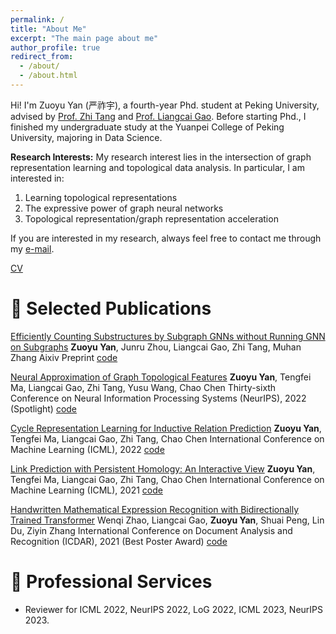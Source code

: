 ```yaml
---
permalink: /
title: "About Me"
excerpt: "The main page about me"
author_profile: true
redirect_from: 
  - /about/
  - /about.html
---
```


Hi! I'm Zuoyu Yan (严祚宇), a fourth-year Phd. student at Peking University, advised by [Prof. Zhi Tang](https://www.wict.pku.edu.cn/cpdp/kydw/ggcy/1297369.htm) and [Prof. Liangcai Gao](https://www.icst.pku.edu.cn/szwdclyjs/kydw/ggcy/1288880.htm). Before starting Phd., I finished my undergraduate study at the Yuanpei College of Peking University, majoring in Data Science.

**Research Interests:** My research interest lies in the intersection of graph representation learning and topological data analysis. In particular, I am interested in:
1. Learning topological representations
2. The expressive power of graph neural networks
3. Topological representation/graph representation acceleration

If you are interested in my research, always feel free to contact me through my [e-mail](yanzuoyu3@pku.edu.cn).

[CV](/files/CV.pdf)

📝 Selected Publications
======

[Efficiently Counting Substructures by Subgraph GNNs without Running GNN on Subgraphs](https://arxiv.org/pdf/2303.10576.pdf)
**Zuoyu Yan**, Junru Zhou, Liangcai Gao, Zhi Tang, Muhan Zhang
Aixiv Preprint
[code](https://github.com/pkuyzy/ESC-GNN)

[Neural Approximation of Graph Topological Features](https://arxiv.org/pdf/2201.12032.pdf)
**Zuoyu Yan**, Tengfei Ma, Liangcai Gao, Zhi Tang, Yusu Wang, Chao Chen
Thirty-sixth Conference on Neural Information Processing Systems (NeurIPS), 2022 (Spotlight)
[code](https://github.com/pkuyzy/TLC-GNN)

[Cycle Representation Learning for Inductive Relation Prediction](https://arxiv.org/pdf/2110.02510.pdf)
**Zuoyu Yan**, Tengfei Ma, Liangcai Gao, Zhi Tang, Chao Chen
International Conference on Machine Learning (ICML), 2022
[code](https://github.com/pkuyzy/CBGNN)

[Link Prediction with Persistent Homology: An Interactive View](https://arxiv.org/pdf/2102.10255.pdf)
**Zuoyu Yan**, Tengfei Ma, Liangcai Gao, Zhi Tang, Chao Chen
International Conference on Machine Learning (ICML), 2021
[code](https://github.com/pkuyzy/TLC-GNN)

[Handwritten Mathematical Expression Recognition with Bidirectionally Trained Transformer](https://arxiv.org/pdf/2105.02412.pdf)
Wenqi Zhao, Liangcai Gao, **Zuoyu Yan**, Shuai Peng, Lin Du, Ziyin Zhang
International Conference on Document Analysis and Recognition (ICDAR), 2021 (Best Poster Award)
[code](https://github.com/Green-Wood/BTTR)

🏫 Professional Services
======
* Reviewer for ICML 2022, NeurIPS 2022, LoG 2022, ICML 2023, NeurIPS 2023.
